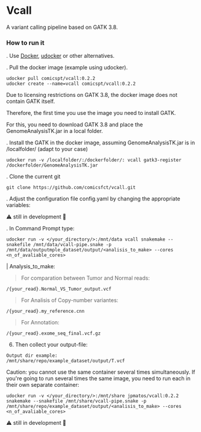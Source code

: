 # Vcall

A variant calling pipeline based on GATK 3.8.

### How to run it

. Use [Docker](https://www.docker.com/get-started), [udocker](https://github.com/indigo-dc/udocker) or other alternatives.

. Pull the docker image (example using udocker).
```
udocker pull comicspt/vcall:0.2.2
udocker create --name=vcall comicspt/vcall:0.2.2
```

Due to licensing restrictions on GATK 3.8, the docker image does not contain GATK itself. 

Therefore, the first time you use the image you need to install GATK. 

For this, you need to download GATK 3.8 and place the GenomeAnalysisTK.jar in a local folder.

. Install the GATK in the docker image, assuming GenomeAnalysisTK.jar is in /localfolder/ (adapt to your case)
```
udocker run -v /localfolder/:/dockerfolder/: vcall gatk3-register /dockerfolder/GenomeAnalysisTK.jar
```

. Clone the current git
```
git clone https://github.com/comicsfct/vcall.git
```

. Adjust the configuration file config.yaml by changing the appropriate variables:



:warning: still in development :construction:

. In Command Prompt type:
```
udocker run -v </your_directory/>:/mnt/data vcall snakemake --snakefile /mnt/data/vcall-pipe.snake -p /mnt/data/outputmple_dataset/output/<analisis_to_make> --cores <n_of_avaliable_cores>
```




| Analysis_to_make:

> For comparation between Tumor and Normal reads:
```
/{your_read}.Normal_VS_Tumor_output.vcf 
```
> For Analisis of Copy-number variantes:
```
/{your_read}.my_reference.cnn
```
> For Annotation:
```
/{your_read}.exome_seq_final.vcf.gz
```
6. Then collect your output-file:
```
Output dir example:
/mnt/share/repo/example_dataset/output/T.vcf
```

Caution: you cannot use the same container several times simultaneously. 
If you're going to run several times the same image, you need to run each in their own separate container:
```
udocker run -v </your_directory/>:/mnt/share jpmatos/vcall:0.2.2 snakemake --snakefile /mnt/share/vcall-pipe.snake -p /mnt/share/repo/example_dataset/output/<analisis_to_make> --cores <n_of_avaliable_cores>
```


:warning: still in development :construction:

